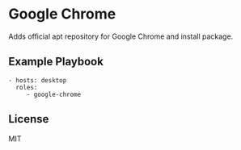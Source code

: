 Google Chrome
=========

Adds official apt repository for Google Chrome and install package.

Example Playbook
----------------

    - hosts: desktop
      roles:
         - google-chrome

License
-------

MIT